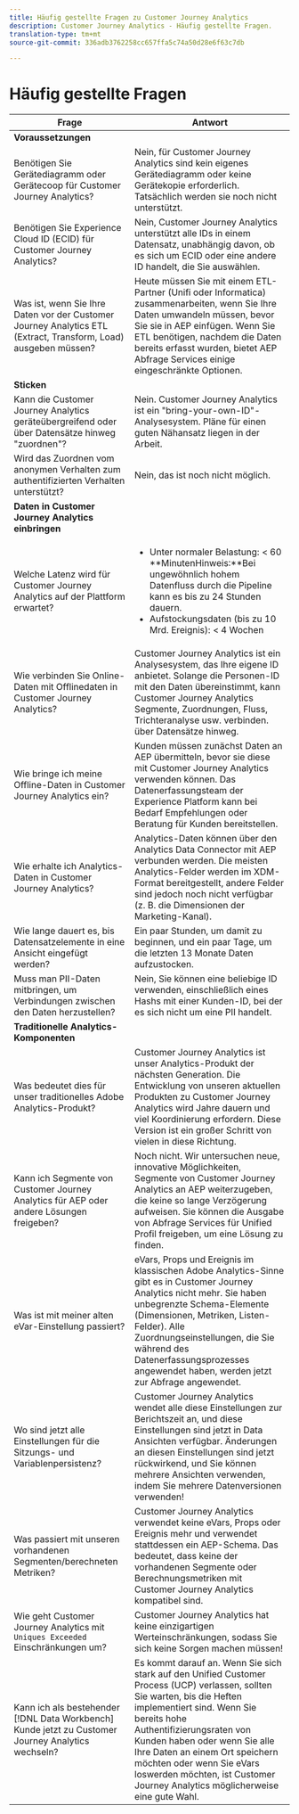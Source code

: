 ```yaml
---
title: Häufig gestellte Fragen zu Customer Journey Analytics
description: Customer Journey Analytics - Häufig gestellte Fragen.
translation-type: tm+mt
source-git-commit: 336adb3762258cc657ffa5c74a50d28e6f63c7db

---
```



# Häufig gestellte Fragen

| Frage | Antwort |
|---|---|
| **Voraussetzungen** |  |
| Benötigen Sie Gerätediagramm oder Gerätecoop für Customer Journey Analytics? | Nein, für Customer Journey Analytics sind kein eigenes Gerätediagramm oder keine Gerätekopie erforderlich. Tatsächlich werden sie noch nicht unterstützt. |
| Benötigen Sie Experience Cloud ID (ECID) für Customer Journey Analytics? | Nein, Customer Journey Analytics unterstützt alle IDs in einem Datensatz, unabhängig davon, ob es sich um ECID oder eine andere ID handelt, die Sie auswählen. |
| Was ist, wenn Sie Ihre Daten vor der Customer Journey Analytics ETL (Extract, Transform, Load) ausgeben müssen? | Heute müssen Sie mit einem ETL-Partner (Unifi oder Informatica) zusammenarbeiten, wenn Sie Ihre Daten umwandeln müssen, bevor Sie sie in AEP einfügen. Wenn Sie ETL benötigen, nachdem die Daten bereits erfasst wurden, bietet AEP Abfrage Services einige eingeschränkte Optionen. |
| **Sticken** |  |
| Kann die Customer Journey Analytics geräteübergreifend oder über Datensätze hinweg &quot;zuordnen&quot;? | Nein. Customer Journey Analytics ist ein &quot;bring-your-own-ID&quot;-Analysesystem. Pläne für einen guten Nähansatz liegen in der Arbeit. |
| Wird das Zuordnen vom anonymen Verhalten zum authentifizierten Verhalten unterstützt? | Nein, das ist noch nicht möglich. |
| **Daten in Customer Journey Analytics einbringen** |  |
| Welche Latenz wird für Customer Journey Analytics auf der Plattform erwartet? | <ul><li>Unter normaler Belastung: &lt; 60<br>**MinutenHinweis:**Bei ungewöhnlich hohem Datenfluss durch die Pipeline kann es bis zu 24 Stunden dauern.</li><li>Aufstockungsdaten (bis zu 10 Mrd. Ereignis): &lt; 4 Wochen</li></ul> |
| Wie verbinden Sie Online-Daten mit Offlinedaten in Customer Journey Analytics? | Customer Journey Analytics ist ein Analysesystem, das Ihre eigene ID anbietet. Solange die Personen-ID mit den Daten übereinstimmt, kann Customer Journey Analytics Segmente, Zuordnungen, Fluss, Trichteranalyse usw. verbinden. über Datensätze hinweg. |
| Wie bringe ich meine Offline-Daten in Customer Journey Analytics ein? | Kunden müssen zunächst Daten an AEP übermitteln, bevor sie diese mit Customer Journey Analytics verwenden können. Das Datenerfassungsteam der Experience Platform kann bei Bedarf Empfehlungen oder Beratung für Kunden bereitstellen. |
| Wie erhalte ich Analytics-Daten in Customer Journey Analytics? | Analytics-Daten können über den Analytics Data Connector mit AEP verbunden werden. Die meisten Analytics-Felder werden im XDM-Format bereitgestellt, andere Felder sind jedoch noch nicht verfügbar (z. B. die Dimensionen der Marketing-Kanal). |
| Wie lange dauert es, bis Datensatzelemente in eine Ansicht eingefügt werden? | Ein paar Stunden, um damit zu beginnen, und ein paar Tage, um die letzten 13 Monate Daten aufzustocken. |
| Muss man PII-Daten mitbringen, um Verbindungen zwischen den Daten herzustellen? | Nein, Sie können eine beliebige ID verwenden, einschließlich eines Hashs mit einer Kunden-ID, bei der es sich nicht um eine PII handelt. |
| **Traditionelle Analytics-Komponenten** |  |
| Was bedeutet dies für unser traditionelles Adobe Analytics-Produkt? | Customer Journey Analytics ist unser Analytics-Produkt der nächsten Generation. Die Entwicklung von unseren aktuellen Produkten zu Customer Journey Analytics wird Jahre dauern und viel Koordinierung erfordern. Diese Version ist ein großer Schritt von vielen in diese Richtung. |
| Kann ich Segmente von Customer Journey Analytics für AEP oder andere Lösungen freigeben? | Noch nicht. Wir untersuchen neue, innovative Möglichkeiten, Segmente von Customer Journey Analytics an AEP weiterzugeben, die keine so lange Verzögerung aufweisen. Sie können die Ausgabe von Abfrage Services für Unified Profil freigeben, um eine Lösung zu finden. |
| Was ist mit meiner alten eVar-Einstellung passiert? | eVars, Props und Ereignis im klassischen Adobe Analytics-Sinne gibt es in Customer Journey Analytics nicht mehr. Sie haben unbegrenzte Schema-Elemente (Dimensionen, Metriken, Listen-Felder). Alle Zuordnungseinstellungen, die Sie während des Datenerfassungsprozesses angewendet haben, werden jetzt zur Abfrage angewendet. |
| Wo sind jetzt alle Einstellungen für die Sitzungs- und Variablenpersistenz? | Customer Journey Analytics wendet alle diese Einstellungen zur Berichtszeit an, und diese Einstellungen sind jetzt in Data Ansichten verfügbar. Änderungen an diesen Einstellungen sind jetzt rückwirkend, und Sie können mehrere Ansichten verwenden, indem Sie mehrere Datenversionen verwenden! |
| Was passiert mit unseren vorhandenen Segmenten/berechneten Metriken? | Customer Journey Analytics verwendet keine eVars, Props oder Ereignis mehr und verwendet stattdessen ein AEP-Schema. Das bedeutet, dass keine der vorhandenen Segmente oder Berechnungsmetriken mit Customer Journey Analytics kompatibel sind. |
| Wie geht Customer Journey Analytics mit `Uniques Exceeded` Einschränkungen um? | Customer Journey Analytics hat keine einzigartigen Werteinschränkungen, sodass Sie sich keine Sorgen machen müssen! |
| Kann ich als bestehender [!DNL Data Workbench] Kunde jetzt zu Customer Journey Analytics wechseln? | Es kommt darauf an. Wenn Sie sich stark auf den Unified Customer Process (UCP) verlassen, sollten Sie warten, bis die Heften implementiert sind. Wenn Sie bereits hohe Authentifizierungsraten von Kunden haben oder wenn Sie alle Ihre Daten an einem Ort speichern möchten oder wenn Sie eVars loswerden möchten, ist Customer Journey Analytics möglicherweise eine gute Wahl. |

